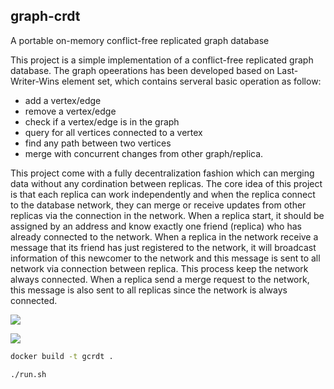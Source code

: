 ## graph-crdt
A portable on-memory conflict-free replicated graph database

This project is a simple implementation of a conflict-free replicated graph database. The graph opeerations has been developed based on Last-Writer-Wins element set, which contains serveral basic operation as follow:

- add a vertex/edge
- remove a vertex/edge
- check if a vertex/edge is in the graph
- query for all vertices connected to a vertex
- find any path between two vertices
- merge with concurrent changes from other graph/replica.

This project come with a fully decentralization fashion which can merging data without any cordination between replicas. The core idea of this project is that each replica can work independently and when the replica connect to the database network, they can merge or receive updates from other replicas via the connection in the network. When a replica start, it should be assigned by an address and know exactly one friend (replica) who has already connected to the network. When a replica in the network receive a message that its friend has just registered to the network, it will broadcast information of this newcomer to the network and this message is sent to all network via connection between replica. This process keep the network always connected. When a replica send a merge request to the network, this message is also sent to all replicas since the network is always connected.

![](https://i.imgur.com/F0FxMu8.png)

![](https://i.imgur.com/brmnztR.png)

```bash
docker build -t gcrdt .
```

```bash 
./run.sh
```
